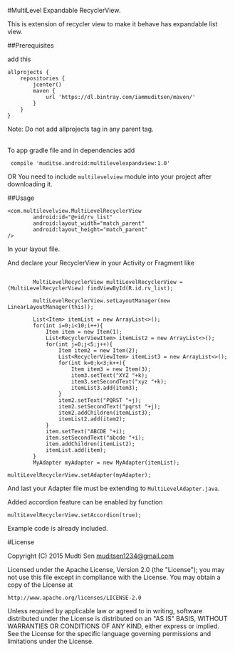 #MultiLevel Expandable RecyclerView.


This is extension of recycler view to make it behave has expandable list view.


##Prerequisites

add this 
```
allprojects {
    repositories {
        jcenter()
        maven {
            url 'https://dl.bintray.com/iammuditsen/maven/'
        }
    }
}
```
Note: Do not add allprojects tag in any parent tag.
<br/>

<br/>
To app gradle file and in dependencies add

```
 compile 'muditse.android:multilevelexpandview:1.0'
 ```
OR
You need to include `multilevelview` module into your project after downloading it.


##Usage
```
<com.multilevelview.MultiLevelRecyclerView
        android:id="@+id/rv_list"
        android:layout_width="match_parent"
        android:layout_height="match_parent"
/>
```
In your layout file.


And declare your RecyclerView in your Activity or Fragment like

```

        MultiLevelRecyclerView multiLevelRecyclerView = (MultiLevelRecyclerView) findViewById(R.id.rv_list);

        multiLevelRecyclerView.setLayoutManager(new LinearLayoutManager(this));

        List<Item> itemList = new ArrayList<>();
        for(int i=0;i<10;i++){
            Item item = new Item(1);
            List<RecyclerViewItem> itemList2 = new ArrayList<>();
            for(int j=0;j<5;j++){
                Item item2 = new Item(2);
                List<RecyclerViewItem> itemList3 = new ArrayList<>();
                for(int k=0;k<3;k++){
                    Item item3 = new Item(3);
                    item3.setText("XYZ "+k);
                    item3.setSecondText("xyz "+k);
                    itemList3.add(item3);
                }
                item2.setText("PQRST "+j);
                item2.setSecondText("pqrst "+j);
                item2.addChildren(itemList3);
                itemList2.add(item2);
            }
            item.setText("ABCDE "+i);
            item.setSecondText("abcde "+i);
            item.addChildren(itemList2);
            itemList.add(item);
        }
        MyAdapter myAdapter = new MyAdapter(itemList);

multiLevelRecyclerView.setAdapter(myAdapter);
```

And last your Adapter file must be extending to `MultiLevelAdapter.java`.

Added accordion feature can be enabled by function

```
multiLevelRecyclerView.setAccordion(true);
```

Example code is already included.

#License

Copyright (C) 2015 Mudti Sen <muditsen1234@gmail.com>

Licensed under the Apache License, Version 2.0 (the "License");
you may not use this file except in compliance with the License.
You may obtain a copy of the License at

    http://www.apache.org/licenses/LICENSE-2.0

Unless required by applicable law or agreed to in writing, software
distributed under the License is distributed on an "AS IS" BASIS,
WITHOUT WARRANTIES OR CONDITIONS OF ANY KIND, either express or implied.
See the License for the specific language governing permissions and
limitations under the License.


